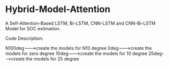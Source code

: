 # Hybrid-Model-Attention

A Self-Attention-Based LSTM, Bi-LSTM, CNN-LSTM and CNN-Bi-LSTM Model for SOC estimation.

Code Description:

N100deg--->create the models for N10 degree
0deg--->create the models for zero degree
10deg--->create the models for 10 degree
25deg--->create the models for 25 degree
